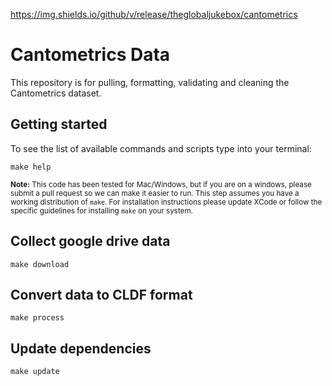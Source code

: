 https://img.shields.io/github/v/release/theglobaljukebox/cantometrics

# Cantometrics Data

This repository is for pulling, formatting, validating and cleaning the Cantometrics dataset.

## Getting started

To see the list of available commands and scripts type into your terminal:

`make help`

<small><strong>Note:</strong> This code has been tested for Mac/Windows, but if you are on a windows, please submit a pull request so we can make it easier to run. This step assumes you have a working distribution of `make`. For installation instructions please update XCode or follow the specific guidelines for installing `make` on your system. </small>

## Collect google drive data

`make download`

## Convert data to CLDF format
`make process`

## Update dependencies

`make update`
